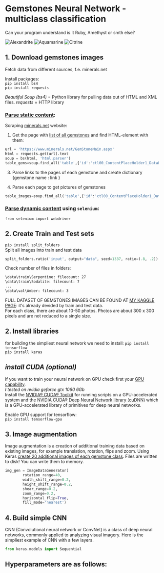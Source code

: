 # Gemstones Neural Network - multiclass classification

Can your program understand is it Ruby, Amethyst or smth else?

![Alexandrite](https://www.minerals.net/thumbnail.aspx?image=GemStoneImages/alexandrite-chrysoberyl-brazil-t.jpg&size=120)
![Aquamarine](https://www.minerals.net/thumbnail.aspx?image=GemStoneImages/Aquamarine_trillion_cut-thb.jpg&size=120)
![Citrine](https://www.minerals.net/thumbnail.aspx?image=GemStoneImages/CITRINE-cushion-thb.jpg&size=120)


## 1. Download gemstones images
Fetch data from different sources, f.e. minerals.net

Install packages:  
`pip install bs4`  
`pip install requests`  

*Beautiful Soup (bs4)* = Python library for pulling data out of HTML and XML files.
*requests* = HTTP library

### [Parse static content](fetch_data.py):
Scraping [minerals.net](https://www.minerals.net) website:
1. Get the page with [list of all gemstones](https://www.minerals.net/GemStoneMain.aspx) and find HTML-element with them:
```python
url = 'https://www.minerals.net/GemStoneMain.aspx'
html = requests.get(url).text
soup = bs(html, 'html.parser')
table_gems=soup.find_all('table',{'id':'ctl00_ContentPlaceHolder1_DataList1'})
```
3. Parse links to the pages of each gemstone and create dictionary {gemstone name : link }

4. Parse each page to get pictures of gemstones
```python
table_images=soup.find_all('table',{'id':'ctl00_ContentPlaceHolder1_DataList1'})
```

### [Parse dynamic content](fetch_data2.py) using `selenium`:

`from selenium import webdriver`


## 2. Create Train and Test sets

`pip install split_folders`   
Split all images into train and test data
```python
split_folders.ratio('input', output="data", seed=1337, ratio=(.8, .2))
```
Check number of files in folders:
```diff
\data\train\Serpentine: filecount: 27
\data\train\Sodalite: filecount: 7
...
\data\val\Amber: filecount: 3
```

FULL DATASET OF GEMSTONES IMAGES CAN BE FOUND AT [MY KAGGLE PAGE](https://www.kaggle.com/lsind18/gemstones-images): it's already devided by train and test data.  
For each class, there are about 10-50 photos. Photos are about 300 x 300 pixels and are not reduced to a single size.

## 2. Install libraries

for building the simpliest neural network we need to install:
`pip install tensorflow`  
`pip install keras`  

## *install CUDA (optional)*
If you want to train your neural network on GPU check first your [GPU capability](https://developer.nvidia.com/cuda-gpus).   
*I tested on nvidia geforce gtx 1060 6Gb*   
Install the [NVIDIA® CUDA® Toolkit](https://developer.nvidia.com/cuda-toolkit) for running scripts on a GPU-accelerated system and the [NVIDIA CUDA® Deep Neural Network library (cuDNN)](https://developer.nvidia.com/cudnn) which is a GPU-accelerated library of primitives for deep neural networks.  

Enable GPU support for tensorflow:  
`pip install tensorflow-gpu`  


## 3. Image augmentation
Image augmentation is a creation of additional training data based on existing images, for example translation, rotation, flips and zoom.
Using Keras [create 20 additional images of each gemstone class](https://github.com/LSIND/Gemstones-Neural-Network/blob/master/3_images_augm.py). Files are written to disk! You can write them to memory.

```python
img_gen = ImageDataGenerator(  
        rotation_range=40,   
        width_shift_range=0.2,   
        height_shift_range=0.2,    
        shear_range=0.2,    
        zoom_range=0.2,    
        horizontal_flip=True,    
        fill_mode='nearest')
```

## 4. Build simple CNN
CNN (Convolutional neural network or ConvNet) is a class of deep neural networks, commonly applied to analyzing visual imagery. Here is the simpliest example of CNN with a few layers.
```python
from keras.models import Sequential
```
Hyperparameters are as follows:
- 

